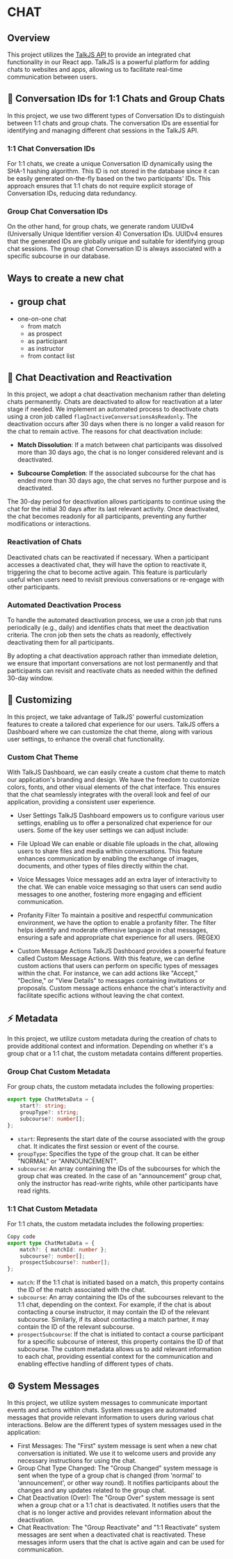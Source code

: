 # CHAT

## Overview

This project utilizes the [TalkJS API](https://talkjs.com/docs/) to provide an integrated chat functionality in our React app. TalkJS is a powerful platform for adding chats to websites and apps, allowing us to facilitate real-time communication between users.

## 💬 Conversation IDs for 1:1 Chats and Group Chats

In this project, we use two different types of Conversation IDs to distinguish between 1:1 chats and group chats. The conversation IDs are essential for identifying and managing different chat sessions in the TalkJS API.

### 1:1 Chat Conversation IDs

For 1:1 chats, we create a unique Conversation ID dynamically using the SHA-1 hashing algorithm. This ID is not stored in the database since it can be easily generated on-the-fly based on the two participants' IDs. This approach ensures that 1:1 chats do not require explicit storage of Conversation IDs, reducing data redundancy.

### Group Chat Conversation IDs

On the other hand, for group chats, we generate random UUIDv4 (Universally Unique Identifier version 4) Conversation IDs. UUIDv4 ensures that the generated IDs are globally unique and suitable for identifying group chat sessions. The group chat Conversation ID is always associated with a specific subcourse in our database.

## Ways to create a new chat

-   ## group chat
-   one-on-one chat
    -   from match
    -   as prospect
    -   as participant
    -   as instructor
    -   from contact list

## 🔁 Chat Deactivation and Reactivation

In this project, we adopt a chat deactivation mechanism rather than deleting chats permanently. Chats are deactivated to allow for reactivation at a later stage if needed. We implement an automated process to deactivate chats using a cron job called `flagInactiveConversationsAsReadonly`. The deactivation occurs after 30 days when there is no longer a valid reason for the chat to remain active. The reasons for chat deactivation include:

-   **Match Dissolution**: If a match between chat participants was dissolved more than 30 days ago, the chat is no longer considered relevant and is deactivated.

-   **Subcourse Completion**: If the associated subcourse for the chat has ended more than 30 days ago, the chat serves no further purpose and is deactivated.

The 30-day period for deactivation allows participants to continue using the chat for the initial 30 days after its last relevant activity. Once deactivated, the chat becomes readonly for all participants, preventing any further modifications or interactions.

### Reactivation of Chats

Deactivated chats can be reactivated if necessary. When a participant accesses a deactivated chat, they will have the option to reactivate it, triggering the chat to become active again. This feature is particularly useful when users need to revisit previous conversations or re-engage with other participants.

### Automated Deactivation Process

To handle the automated deactivation process, we use a cron job that runs periodically (e.g., daily) and identifies chats that meet the deactivation criteria. The cron job then sets the chats as readonly, effectively deactivating them for all participants.

By adopting a chat deactivation approach rather than immediate deletion, we ensure that important conversations are not lost permanently and that participants can revisit and reactivate chats as needed within the defined 30-day window.

## 🎨 Customizing

In this project, we take advantage of TalkJS' powerful customization features to create a tailored chat experience for our users. TalkJS offers a Dashboard where we can customize the chat theme, along with various user settings, to enhance the overall chat functionality.

### Custom Chat Theme

With TalkJS Dashboard, we can easily create a custom chat theme to match our application's branding and design. We have the freedom to customize colors, fonts, and other visual elements of the chat interface. This ensures that the chat seamlessly integrates with the overall look and feel of our application, providing a consistent user experience.

-   User Settings
    TalkJS Dashboard empowers us to configure various user settings, enabling us to offer a personalized chat experience for our users. Some of the key user settings we can adjust include:

-   File Upload
    We can enable or disable file uploads in the chat, allowing users to share files and media within conversations. This feature enhances communication by enabling the exchange of images, documents, and other types of files directly within the chat.

-   Voice Messages
    Voice messages add an extra layer of interactivity to the chat. We can enable voice messaging so that users can send audio messages to one another, fostering more engaging and efficient communication.

-   Profanity Filter
    To maintain a positive and respectful communication environment, we have the option to enable a profanity filter. The filter helps identify and moderate offensive language in chat messages, ensuring a safe and appropriate chat experience for all users. (REGEX)

-   Custom Message Actions
    TalkJS Dashboard provides a powerful feature called Custom Message Actions. With this feature, we can define custom actions that users can perform on specific types of messages within the chat. For instance, we can add actions like "Accept," "Decline," or "View Details" to messages containing invitations or proposals. Custom message actions enhance the chat's interactivity and facilitate specific actions without leaving the chat context.

## ⚡️ Metadata

In this project, we utilize custom metadata during the creation of chats to provide additional context and information. Depending on whether it's a group chat or a 1:1 chat, the custom metadata contains different properties.

### Group Chat Custom Metadata

For group chats, the custom metadata includes the following properties:

```typescript
export type ChatMetaData = {
    start?: string;
    groupType?: string;
    subcourse?: number[];
};
```

-   `start`: Represents the start date of the course associated with the group chat. It indicates the first session or event of the course.
-   `groupType`: Specifies the type of the group chat. It can be either "NORMAL" or "ANNOUNCEMENT".
-   `subcourse`: An array containing the IDs of the subcourses for which the group chat was created.
    In the case of an "announcement" group chat, only the instructor has read-write rights, while other participants have read rights.

### 1:1 Chat Custom Metadata

For 1:1 chats, the custom metadata includes the following properties:

```typescript
Copy code
export type ChatMetaData = {
    match?: { matchId: number };
    subcourse?: number[];
    prospectSubcourse?: number[];
};
```

-   `match`: If the 1:1 chat is initiated based on a match, this property contains the ID of the match associated with the chat.
-   `subcourse`: An array containing the IDs of the subcourses relevant to the 1:1 chat, depending on the context. For example, if the chat is about contacting a course instructor, it may contain the ID of the relevant subcourse. Similarly, if its about contacting a match partner, it may contain the ID of the relevant subcourse.
-   `prospectSubcourse`: If the chat is initiated to contact a course participant for a specific subcourse of interest, this property contains the ID of that subcourse.
    The custom metadata allows us to add relevant information to each chat, providing essential context for the communication and enabling effective handling of different types of chats.

## ⚙️ System Messages

In this project, we utilize system messages to communicate important events and actions within chats. System messages are automated messages that provide relevant information to users during various chat interactions. Below are the different types of system messages used in the application:

-   First Messages: The "First" system message is sent when a new chat conversation is initiated. We use it to welcome users and provide any necessary instructions for using the chat.
-   Group Chat Type Changed: The "Group Changed" system message is sent when the type of a group chat is changed (from 'normal' to 'announcement', or other way round). It notifies participants about the changes and any updates related to the group chat.
-   Chat Deactivation (Over): The "Group Over" system message is sent when a group chat or a 1:1 chat is deactivated. It notifies users that the chat is no longer active and provides relevant information about the deactivation.
-   Chat Reactivation: The "Group Reactivate" and "1:1 Reactivate" system messages are sent when a deactivated chat is reactivated. These messages inform users that the chat is active again and can be used for communication.

